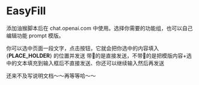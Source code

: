 # EasyFill

添加油猴脚本后在 chat.openai.com 中使用。选择你需要的功能组，也可以自己编辑功能 prompt 模版。

你可以选中页面一段文字，点击按钮，它就会把你选中的内容填入 {__PLACE_HOLDER__} 的位置并发送
带🚀的是直接发送，不带🚀的是把模版内容+选中的文本填充到输入框后不直接发送、你还可以继续输入然后再发送

还来不及写说明文档～～再等等哈～～